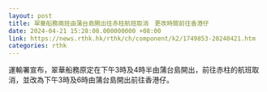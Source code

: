 ```yaml
---
layout: post
title: 翠華船務兩班由蒲台島開出往赤柱航班取消　更改時間前往香港仔
date: 2024-04-21 15:28:08.000000000 +08:00
link: https://news.rthk.hk/rthk/ch/component/k2/1749853-20240421.htm
categories: rthk
---
```


運輸署宣布，翠華船務原定在下午3時及4時半由蒲台島開出，前往赤柱的航班取消，並改為下午3時及6時由蒲台島開出前往香港仔。
